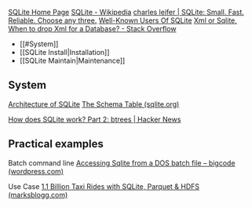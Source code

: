 [SQLite Home Page](https://www.sqlite.org/index.html)
[SQLite - Wikipedia](https://en.wikipedia.org/wiki/SQLite)
[charles leifer | SQLite: Small. Fast. Reliable. Choose any three.](https://charlesleifer.com/blog/sqlite-small-fast-reliable-choose-any-three-/)
[Well-Known Users Of SQLite](https://www.sqlite.org/famous.html)
[Xml or Sqlite, When to drop Xml for a Database? - Stack Overflow](https://stackoverflow.com/questions/77726/xml-or-sqlite-when-to-drop-xml-for-a-database)

- [[#System]]
- [[SQLite Install|Installation]]
- [[SQLite Maintain|Maintenance]]


## System

[Architecture of SQLite](https://sqlite.org/arch.html)
[The Schema Table (sqlite.org)](https://www.sqlite.org/schematab.html)

[How does SQLite work? Part 2: btrees | Hacker News](https://news.ycombinator.com/item?id=23668133)


## Practical examples

Batch command line
[Accessing Sqlite from a DOS batch file – bigcode (wordpress.com)](https://bigcode.wordpress.com/2010/12/12/accessing-sqlite-from-a-dos-batch-file/)



Use Case
[1.1 Billion Taxi Rides with SQLite, Parquet & HDFS (marksblogg.com)](https://tech.marksblogg.com/billion-nyc-taxi-rides-sqlite-parquet-hdfs.html)



